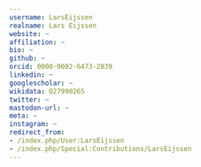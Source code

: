 ```yaml
---
username: LarsEijssen
realname: Lars Eijssen
website: ~
affiliation: ~
bio: ~
github: ~
orcid: 0000-0002-6473-2839
linkedin: ~
googlescholar: ~
wikidata: Q27990265
twitter: ~
mastodon-url: ~
meta: ~
instagram: ~
redirect_from:
- /index.php/User:LarsEijssen
- /index.php/Special:Contributions/LarsEijssen
---
```

